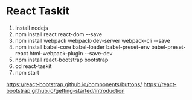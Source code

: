 # React Taskit

1. Install nodejs
2. npm install react react-dom --save
3. npm install webpack webpack-dev-server webpack-cli --save
4. npm install babel-core babel-loader babel-preset-env babel-preset-react html-webpack-plugin --save-dev
5. npm install react-bootstrap bootstrap
6. cd react-taskit
7. npm start

https://react-bootstrap.github.io/components/buttons/
https://react-bootstrap.github.io/getting-started/introduction
